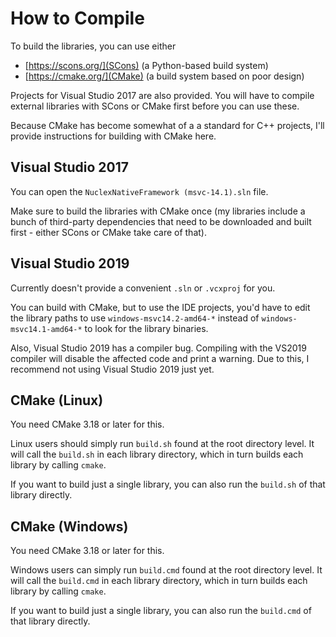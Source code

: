 How to Compile
==============

To build the libraries, you can use either

 * [https://scons.org/](SCons) (a Python-based build system)
 * [https://cmake.org/](CMake) (a build system based on poor design)

Projects for Visual Studio 2017 are also provided. You will have to
compile external libraries with SCons or CMake first before you can
use these.

Because CMake has become somewhat of a a standard for C++ projects,
I'll provide instructions for building with CMake here.


Visual Studio 2017
------------------

You can open the `NuclexNativeFramework (msvc-14.1).sln` file.

Make sure to build the libraries with CMake once (my libraries
include a bunch of third-party dependencies that need to be downloaded
and built first - either SCons or CMake take care of that).


Visual Studio 2019
------------------

Currently doesn't provide a convenient `.sln` or `.vcxproj` for you.

You can build with CMake, but to use the IDE projects, you'd have to
edit the library paths to use `windows-msvc14.2-amd64-*` instead of
`windows-msvc14.1-amd64-*` to look for the library binaries.

Also, Visual Studio 2019 has a compiler bug. Compiling with the VS2019
compiler will disable the affected code and print a warning. Due to this,
I recommend not using Visual Studio 2019 just yet.


CMake (Linux)
-------------

You need CMake 3.18 or later for this.

Linux users should simply run `build.sh` found at the root directory
level. It will call the `build.sh` in each library directory,
which in turn builds each library by calling `cmake`.

If you want to build just a single library, you can also run
the `build.sh` of that library directly.


CMake (Windows)
---------------

You need CMake 3.18 or later for this.

Windows users can simply run `build.cmd` found at the root directory
level. It will call the `build.cmd` in each library directory,
which in turn builds each library by calling `cmake`.

If you want to build just a single library, you can also run
the `build.cmd` of that library directly.
